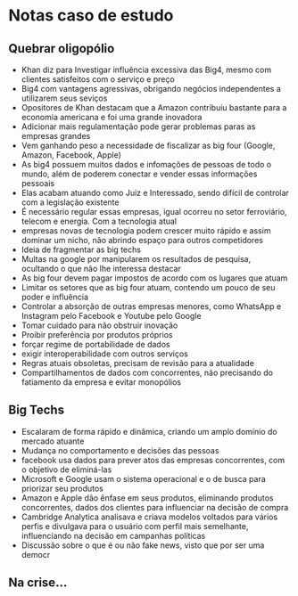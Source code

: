 # Notas caso de estudo

## Quebrar oligopólio

- Khan diz para Investigar influência excessiva das Big4, mesmo com clientes satisfeitos com o serviço e preço
- Big4 com vantagens agressivas, obrigando negócios independentes a utilizarem seus seviços
- Opositores de Khan destacam que a Amazon contribuiu bastante para a economia americana e foi uma grande inovadora
- Adicionar mais regulamentação pode gerar problemas paras as empresas grandes
- Vem ganhando peso a necessidade de fiscalizar as big four (Google, Amazon, Facebook, Apple)
- As big4 possuem muitos dados e infomações de pessoas de todo o mundo, além de poderem conectar e vender essas informações pessoais
- Elas acabam atuando como Juiz e Interessado, sendo difícil de controlar com a legislação existente
- É necessário regular essas empresas, igual ocorreu no setor ferroviário, telecom e energia. Com a tecnologia atual
- empresas novas de tecnologia podem crescer muito rápido e assim dominar um nicho, não abrindo espaço para outros competidores
- Ideia de fragmentar as big techs
- Multas na google por manipularem os resultados de pesquisa, ocultando o que não lhe interessa destacar
- As big four devem pagar impostos de acordo com os lugares que atuam
- Limitar os setores que as big four atuam, contendo um pouco de seu poder e influência
- Controlar a absorção de outras empresas menores, como WhatsApp e Instagram pelo Facebook e Youtube pelo Google
- Tomar cuidado para não obstruir inovação
- Proibir preferência por produtos próprios
- forçar regime de portabilidade de dados
- exigir interoperabilidade com outros serviços
- Regras atuais obsoletas, precisam de revisão para a atualidade
- Compartilhamentos de dados com concorrentes, não precisando do fatiamento da empresa e evitar monopólios

## Big Techs

- Escalaram de forma rápido e dinâmica, criando um amplo domínio do mercado atuante
- Mudança no comportamento e decisões das pessoas
- facebook usa dados para prever atos das empresas concorrentes, com o objetivo de eliminá-las
- Microsoft e Google usam o sistema operacional e o de busca para priorizar seu produtos
- Amazon e Apple dão ênfase em seus produtos, eliminando produtos concorrentes, dados dos clientes para influenciar na decisão de compra
- Cambridge Analytica analisava e criava modelos voltados para vários perfis e divulgava para o usuário com perfil mais semelhante, influenciando na decisão em campanhas políticas
- Discussão sobre o que é ou não fake news, visto que por ser uma democr

## Na crise...



<!--stackedit_data:
eyJoaXN0b3J5IjpbODczMDU0NDA5LDEzNzkwNjU4MzksODU2OT
k1MjQxLDEyNjQ5ODk1MzBdfQ==
-->